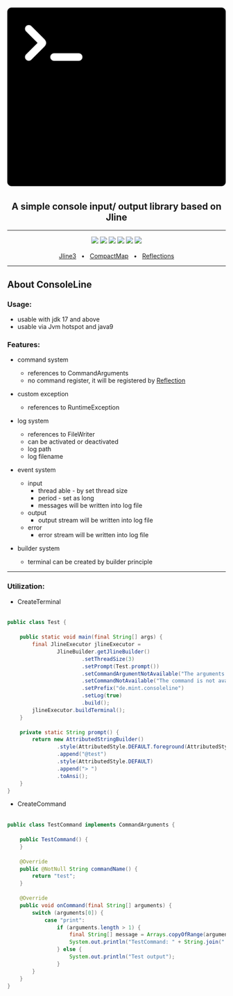 <div align="center">
<br>
<a href="#"> <img src="terminal.svg" /></a>
<h2>A simple console input/ output library based on Jline</h2>
<hr>
 <a href="https://github.com/mintUI9976/ConsoleLine"><img src="https://img.shields.io/badge/release-1.0.4-ff69b4" /></a>
  <a href="https://github.com/mintUI9976/ConsoleLine"><img src="https://img.shields.io/github/languages/code-size/mintUI9976/ConsoleLine?color=orange" /></a>
  <a href="https://github.com/mintUI9976/ConsoleLine"><img src="https://img.shields.io/tokei/lines/github/mintUI9976/ConsoleLine?color=red" /></a>
  <a href="https://github.com/mintUI9976/ConsoleLine/blob/master/LICENSE"><img src="https://img.shields.io/github/license/mintUI9976/ConsoleLine" /></a>
  <a href="https://github.com/mintUI9976/ConsoleLine/stargazers"><img src="https://img.shields.io/github/stars/mintUI9976/ConsoleLine?color=blue" /></a>
  <img src="https://img.shields.io/badge/opensource-❤-blueviolet">  
<br>
<br>
<a href="https://github.com/jline/jline3">Jline3</a>
  <span>&nbsp;&nbsp;•&nbsp;&nbsp;</span>
<a href="https://github.com/vlsi/compactmap">CompactMap</a>
  <span>&nbsp;&nbsp;•&nbsp;&nbsp;</span>
<a href="https://github.com/ronmamo/reflections">Reflections</a>
<br>
<hr>
</div>

## About ConsoleLine

### Usage:

- usable with jdk 17 and above
- usable via Jvm hotspot and java9

### Features:

- command system
    - references to CommandArguments
    - no command register, it will be registered by [Reflection](https://github.com/ronmamo/reflections)

- custom exception
    - references to RuntimeException

- log system
    - references to FileWriter
    - can be activated or deactivated
    - log path
    - log filename

- event system
    - input
        - thread able - by set thread size
        - period - set as long
        - messages will be written into log file
    - output
        - output stream will be written into log file
    - error
        - error stream will be written into log file

- builder system
    - terminal can be created by builder principle

<hr>

### Utilization:

- CreateTerminal

````java

public class Test {

    public static void main(final String[] args) {
        final JlineExecutor jlineExecutor =
                JlineBuilder.getJlineBuilder()
                        .setThreadSize(3)
                        .setPrompt(Test.prompt())
                        .setCommandArgumentNotAvailable("The arguments are not available")
                        .setCommandNotAvailable("The command is not available")
                        .setPrefix("de.mint.consoleline")
                        .setLog(true)
                        .build();
        jlineExecutor.buildTerminal();
    }

    private static String prompt() {
        return new AttributedStringBuilder()
                .style(AttributedStyle.DEFAULT.foreground(AttributedStyle.CYAN))
                .append("@test")
                .style(AttributedStyle.DEFAULT)
                .append("> ")
                .toAnsi();
    }
}

````

- CreateCommand

````java

public class TestCommand implements CommandArguments {

    public TestCommand() {
    }

    @Override
    public @NotNull String commandName() {
        return "test";
    }

    @Override
    public void onCommand(final String[] arguments) {
        switch (arguments[0]) {
            case "print":
                if (arguments.length > 1) {
                    final String[] message = Arrays.copyOfRange(arguments, 1, arguments.length);
                    System.out.println("TestCommand: " + String.join(" ", message));
                } else {
                    System.out.println("Test output");
                }
        }
    }
}

````

